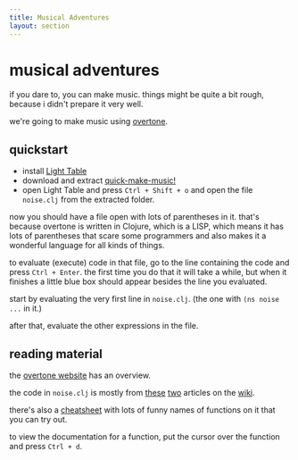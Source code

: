 ```yaml
---
title: Musical Adventures
layout: section
---
```


# musical adventures

if you dare to, you can make music. things might be quite a bit rough,
because i didn't prepare it very well.

we're going to make music using [overtone](https://overtone.github.io).

## quickstart

* install [Light Table](http://lighttable.com)
* download and extract [quick-make-music!](https://github.com/heyLu/templates/archive/quick-make-music!.zip)
* open Light Table and press `Ctrl + Shift + o` and open the file
    `noise.clj` from the extracted folder.

now you should have a file open with lots of parentheses in it. that's
because overtone is written in Clojure, which is a LISP, which means it
has lots of parentheses that scare some programmers and also makes it
a wonderful language for all kinds of things.

to evaluate (execute) code in that file, go to the line containing the
code and press `Ctrl + Enter`. the first time you do that it will take a
while, but when it finishes a little blue box should appear besides the
line you evaluated.

start by evaluating the very first line in `noise.clj`. (the one with
`(ns noise ...` in it.)

after that, evaluate the other expressions in the file.

## reading material

the [overtone website](https://overtone.github.io) has an overview.

the code in `noise.clj` is mostly from [these][beats] [two][chords]
articles on the [wiki][wiki].

there's also a [cheatsheet][] with lots of funny names of functions on
it that you can try out.

to view the documentation for a function, put the cursor over the function
and press `Ctrl + d`.

[beats]: https://github.com/overtone/overtone/wiki/Live-coding
[chords]: https://github.com/overtone/overtone/wiki/Chords-and-scales
[wiki]: https://github.com/overtone/overtone/wiki
[cheatsheet]: https://github.com/overtone/overtone/raw/master/docs/cheatsheet/overtone-cheat-sheet.pdf
